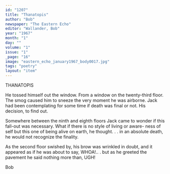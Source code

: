 ```yaml
---
id: "1207"
title: "Thanatopis"
author: "Bob"
newspaper: "The Eastern Echo"
editor: "Wallander, Bob"
year: "1967"
month: "1"
day: ""
volume: "1"
issue: "1"
_page: "16"
image: "eastern_echo_january1967_body0017.jpg"
tags: "poetry"
layout: "item"
---
```

THANATOPIS

He tossed himself out the window. From a window on the twenty-third
floor. The smog caused him to sneeze the very moment he was airborne.
Jack had been contemplating for some time if death was final or not. His
decision, to find out.

Somewhere between the ninth and eighth floors Jack came to wonder if
this fall-out was necessary. What if there is no style of living or aware-
ness of self but this one of being alive on earth, he thought. . . in an
absolute death, he would not recognize the finality.

As the second floor swished by, his brow was wrinkled in doubt, and it
appeared as if he was about to say, WHOA!.. . but as he greeted the
pavement he said nothing more than, UGH!

Bob
